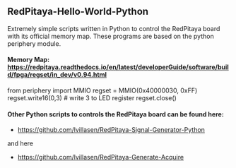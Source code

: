 ## RedPitaya-Hello-World-Python
Extremely simple scripts written in Python to control the RedPitaya board with its official memory map. These programs are based on the python periphery module.


#### Memory Map: https://redpitaya.readthedocs.io/en/latest/developerGuide/software/build/fpga/regset/in_dev/v0.94.html

  from periphery import MMIO
  regset = MMIO(0x40000030, 0xFF)
  regset.write16(0,3) # write 3 to LED register
  regset.close()

#### Other Python scripts to controls the RedPitaya board can be found here:
- https://github.com/lvillasen/RedPitaya-Signal-Generator-Python

and here

- https://github.com/lvillasen/RedPitaya-Generate-Acquire
